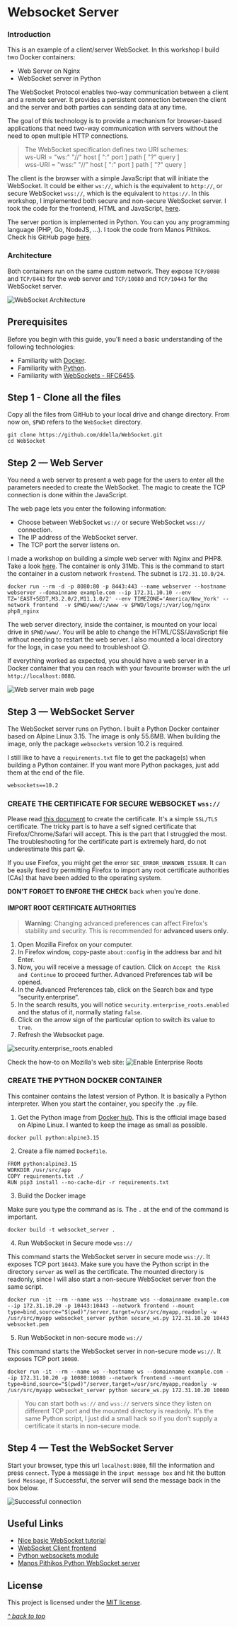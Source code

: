﻿
# Websocket Server

### Introduction

This is an example of a client/server WebSocket. In this workshop I build two Docker containers:

- Web Server on Nginx
- WebSocket server in Python

The WebSocket Protocol enables two-way communication between a client and a remote server. It provides a persistent connection between the client and the server and both parties can sending data at any time.

The goal of this technology is to provide a mechanism for browser-based applications that need two-way communication with servers without the need to open multiple HTTP connections.

>The WebSocket specification defines two URI schemes:   
>ws-URI = "ws:" "//" host [ ":" port ] path [ "?" query ]   
>wss-URI = "wss:" "//" host [ ":" port ] path [ "?" query ]   

The client is the browser with a simple JavaScript that will initiate the WebSocket. It could be either `ws://`, which is the equivalent to `http://`, or secure WebSocket `wss://`, which is the equivalent to `https://`. In this workshop, I implemented both secure and non-secure WebSocket server. I took the code for the frontend, HTML and JavaScript, [here](https://www.pegaxchange.com/2018/03/23/websocket-client/).

The server portion is implemented in Python. You can you any programming language (PHP, Go, NodeJS, ...). I took the code from Manos Pithikos. Check his GitHub page [here](https://github.com/Pithikos/python-websocket-server).

### Architecture

Both containers run on the same custom network. They expose `TCP/8080` and `TCP/8443` for the web server and `TCP/10080` and `TCP/10443` for the WebSocket server.

![WebSocket Architecture](images/architecture.jpg "Architecture")

## Prerequisites

Before you begin with this guide, you'll need a basic understanding of the following technologies:

- Familiarity with [Docker](https://www.docker.com/).
- Familiarity with [Python](https://www.python.org/).
- Familiarity with [WebSockets - RFC6455](https://datatracker.ietf.org/doc/html/rfc6455).

## Step 1 - Clone all the files

Copy all the files from GitHub to your local drive and change directory. From now on, `$PWD` refers to the `WebSocket` directory.

```command
git clone https://github.com/ddella/WebSocket.git
cd WebSocket
```

## Step 2 — Web Server

You need a web server to present a web page for the users to enter all the parameters needed to create the WebSocket. The magic to create the TCP connection is done within the JavaScript.

The web page lets you enter the following information:

- Choose between WebSocket `ws://` or secure WebSocket `wss://` connection.
- The IP address of the WebSocket server.
- The TCP port the server listens on.

I made a workshop on building a simple web server with Nginx and PHP8. Take a look [here](https://github.com/ddella/PHP8-Nginx). The container is only 31Mb. This is the command to start the container in a custom network `frontend`. The subnet is `172.31.10.0/24`.

```command
docker run --rm -d -p 8080:80 -p 8443:443 --name webserver --hostname webserver --domainname example.com --ip 172.31.10.10 --env TZ='EAST+5EDT,M3.2.0/2,M11.1.0/2' --env TIMEZONE='America/New_York' --network frontend  -v $PWD/www/:/www -v $PWD/logs/:/var/log/nginx php8_nginx
```

The web server directory, inside the container, is mounted on your local drive in `$PWD/www/`. You will be able to change the HTML/CSS/JavaScript file without needing to restart the web server. I also mounted a local directory for the logs, in case you need to troubleshoot 😉.

If everything worked as expected, you should have a web server in a Docker container that you can reach with your favourite browser with the url `http://localhost:8080`.

![Web server main web page](images/webpage.jpg "Main Web Page")

## Step 3 — WebSocket Server

The WebSocket server runs on Python. I built a Python Docker container based on Alpine Linux 3.15. The image is only 55.6MB. When building the image, only the package `websockets` version 10.2 is required.

I still like to have a `requirements.txt` file to get the package(s) when building a Python container. If you want more Python packages, just add them at the end of the file.

```txt
websockets==10.2
```

### CREATE THE CERTIFICATE FOR SECURE WEBSOCKET `wss://`

Please read [this document](certificate.md) to create the certificate. It's a simple `SSL/TLS` certificate. The tricky part is to have a self signed certificate that Firefox/Chrome/Safari will accept. This is the part that I struggled the most. The troubleshooting for the certificate part is extremely hard, do not underestimate this part 😀.

If you use Firefox, you might get the error `SEC_ERROR_UNKNOWN_ISSUER`. It can be easily fixed by permitting Firefox to import any root certificate authorities (CAs) that have been added to the operating system.

**DON'T FORGET TO ENFORE THE CHECK** back when you're done.

#### IMPORT ROOT CERTIFICATE AUTHORITIES

>**Warning**: Changing advanced preferences can affect Firefox's stability and security. This is recommended for **advanced users only**.

1. Open Mozilla Firefox on your computer.
2. In Firefox window, copy-paste `about:config` in the address bar and hit Enter.
3. Now, you will receive a message of caution. Click on `Accept the Risk and Continue` to proceed further. Advanced Preferences tab will be opened.
4. In the Advanced Preferences tab, click on the Search box and type “security.enterprise“.
5. In the search results, you will notice `security.enterprise_roots.enabled` and the status of it, normally stating `false`.
6. Click on the arrow sign of the particular option to switch its value to `true`.
7. Refresh the Websocket page.

![security.enterprise_roots.enabled](images/firefox-SEC_ERROR_UNKNOWN_ISSUER.jpg "Firefox")

Check the how-to on Mozilla's web site: ![Enable Enterprise Roots](https://support.mozilla.org/en-US/kb/how-disable-enterprise-roots-preference/)

### CREATE THE PYTHON DOCKER CONTAINER

This container contains the latest version of Python. It is basically a Python interpreter. When you start the container, you specify the `.py` file.

1. Get the Python image from [Docker hub](https://hub.docker.com/_/python/). This is the official image based on Alpine Linux. I wanted to keep the image as small as possible.

```command
docker pull python:alpine3.15
```

2. Create a file named `Dockefile`.

```docker
FROM python:alpine3.15
WORKDIR /usr/src/app
COPY requirements.txt ./
RUN pip3 install --no-cache-dir -r requirements.txt
```

3. Build the Docker image

Make sure you type the command as is. The `.` at the end of the command is important.
```command
docker build -t websocket_server .
```
4. Run WebSocket in Secure mode `wss://`

This command starts the WebSocket server in secure mode `wss://`. It exposes TCP port `10443`. Make sure you have the Python script in the directory `server` as well as the certificate. The mounted directory is readonly, since I will also start a non-secure WebSocket server fron the same script.

```command
docker run -it --rm --name wss --hostname wss --domainname example.com --ip 172.31.10.20 -p 10443:10443 --network frontend --mount type=bind,source="$(pwd)"/server,target=/usr/src/myapp,readonly -w /usr/src/myapp websocket_server python secure_ws.py 172.31.10.20 10443 websocket.pem
```

5. Run WebSocket in non-secure mode `ws://`

This command starts the WebSocket server in non-secure mode `ws://`. It exposes TCP port `10080`.

```command
docker run -it --rm --name ws --hostname ws --domainname example.com --ip 172.31.10.20 -p 10080:10080 --network frontend --mount type=bind,source="$(pwd)"/server,target=/usr/src/myapp,readonly -w /usr/src/myapp websocket_server python secure_ws.py 172.31.10.20 10080
```

>You can start both `ws://` and `wss://` servers since they listen on different TCP port and the mounted directory is readonly. It's the same Python script, I just did a small hack so if you don't supply a certificate it starts in non-secure mode.

## Step 4 — Test the WebSocket Server

Start your browser, type this url `localhost:8080`, fill the information and press `connect`. Type a message in the `input message box` and hit the button `Send Message`, if Successful, the server will send the message back in the box below.

![Successful connection](images/connect.jpg "Success")

## Useful Links

- [Nice basic WebSocket tutorial](https://blog.teamtreehouse.com/an-introduction-to-websockets)
- [WebSocket Client frontend](https://www.pegaxchange.com/2018/03/23/websocket-client/)
- [Python websockets module](https://websockets.readthedocs.io/en/stable/index.html)
- [Manos Pithikos Python WebSocket server](https://github.com/Pithikos/python-websocket-server)

## License

This project is licensed under the [MIT license](LICENSE).

[_^ back to top_](#Websocket-Server)
